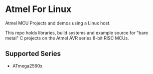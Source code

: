 # Atmel For Linux
Atmel MCU Projects and demos using a Linux host.

This repo holds libraries, build systems and example source for "bare metal" C projects on the Atmel AVR series 8-bit RISC MCUs.

## Supported Series
- ATmega2560x


